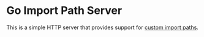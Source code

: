 Go Import Path Server
=====================

This is a simple HTTP server that provides support for [custom import paths](http://golang.org/cmd/go/#hdr-Remote_import_paths).

